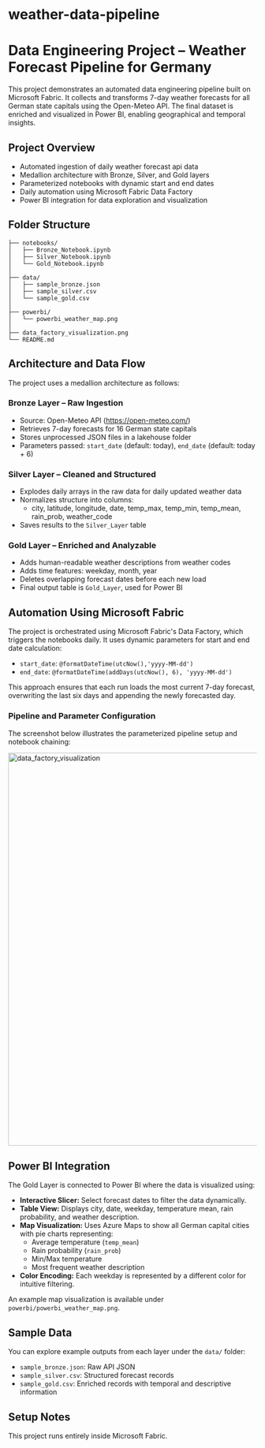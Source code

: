 # weather-data-pipeline

# Data Engineering Project – Weather Forecast Pipeline for Germany

This project demonstrates an automated data engineering pipeline built on Microsoft Fabric. It collects and transforms 7-day weather forecasts for all German state capitals using the Open-Meteo API. The final dataset is enriched and visualized in Power BI, enabling geographical and temporal insights.

## Project Overview

- Automated ingestion of daily weather forecast api data
- Medallion architecture with Bronze, Silver, and Gold layers
- Parameterized notebooks with dynamic start and end dates
- Daily automation using Microsoft Fabric Data Factory
- Power BI integration for data exploration and visualization

## Folder Structure

```
├── notebooks/
│   ├── Bronze_Notebook.ipynb          
│   ├── Silver_Notebook.ipynb          
│   └── Gold_Notebook.ipynb          
│
├── data/
│   ├── sample_bronze.json          
│   ├── sample_silver.csv             
│   └── sample_gold.csv             
│
├── powerbi/
│   └── powerbi_weather_map.png      
│
├── data_factory_visualization.png  
└── README.md                         
```


## Architecture and Data Flow

The project uses a medallion architecture as follows:

### Bronze Layer – Raw Ingestion

- Source: Open-Meteo API (https://open-meteo.com/)
- Retrieves 7-day forecasts for 16 German state capitals
- Stores unprocessed JSON files in a lakehouse folder
- Parameters passed: `start_date` (default: today), `end_date` (default: today + 6)

### Silver Layer – Cleaned and Structured

- Explodes daily arrays in the raw data for daily updated weather data
- Normalizes structure into columns:
  - city, latitude, longitude, date, temp_max, temp_min, temp_mean, rain_prob, weather_code
- Saves results to the `Silver_Layer` table

### Gold Layer – Enriched and Analyzable

- Adds human-readable weather descriptions from weather codes
- Adds time features: weekday, month, year
- Deletes overlapping forecast dates before each new load
- Final output table is `Gold_Layer`, used for Power BI

## Automation Using Microsoft Fabric

The project is orchestrated using Microsoft Fabric's Data Factory, which triggers the notebooks daily. It uses dynamic parameters for start and end date calculation:

- `start_date`: `@formatDateTime(utcNow(),'yyyy-MM-dd')`
- `end_date`: `@formatDateTime(addDays(utcNow(), 6), 'yyyy-MM-dd')`

This approach ensures that each run loads the most current 7-day forecast, overwriting the last six days and appending the newly forecasted day.

### Pipeline and Parameter Configuration

The screenshot below illustrates the parameterized pipeline setup and notebook chaining:

<img width="1802" height="797" alt="data_factory_visualization" src="https://github.com/user-attachments/assets/3b14dfa8-afaa-4aa5-b823-98ea075734a0" />

## Power BI Integration

The Gold Layer is connected to Power BI where the data is visualized using:

- **Interactive Slicer:** Select forecast dates to filter the data dynamically.
- **Table View:** Displays city, date, weekday, temperature mean, rain probability, and weather description.
- **Map Visualization:** Uses Azure Maps to show all German capital cities with pie charts representing:
  - Average temperature (`temp_mean`)
  - Rain probability (`rain_prob`)
  - Min/Max temperature
  - Most frequent weather description
- **Color Encoding:** Each weekday is represented by a different color for intuitive filtering.

An example map visualization is available under `powerbi/powerbi_weather_map.png`.

## Sample Data

You can explore example outputs from each layer under the `data/` folder:

- `sample_bronze.json`: Raw API JSON
- `sample_silver.csv`: Structured forecast records
- `sample_gold.csv`: Enriched records with temporal and descriptive information

## Setup Notes

This project runs entirely inside Microsoft Fabric.
